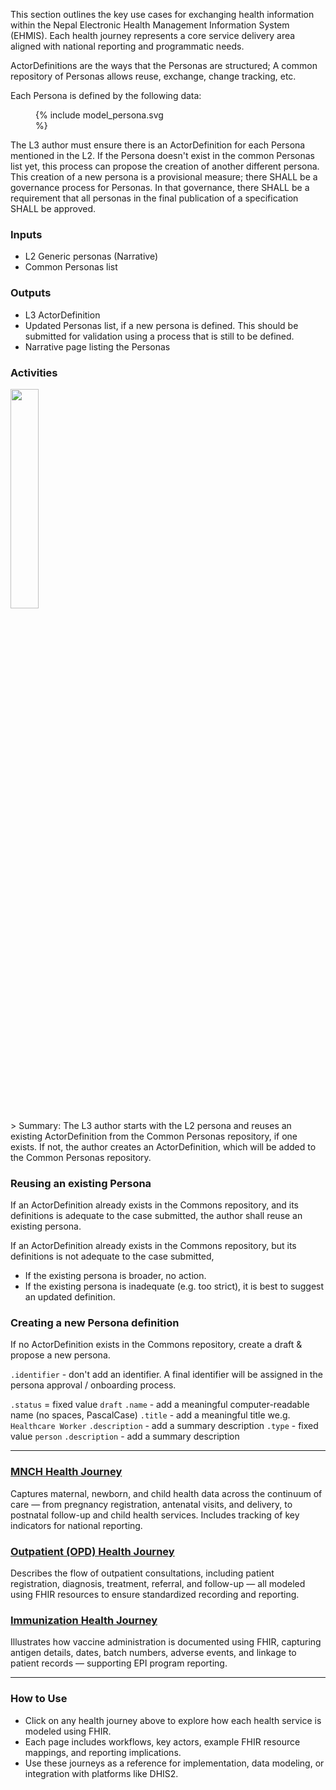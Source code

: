 This section outlines the key use cases for exchanging health information within the Nepal Electronic Health Management Information System (EHMIS). Each health journey represents a core service delivery area aligned with national reporting and programmatic needs.

ActorDefinitions are the ways that the Personas are structured; A common repository of Personas allows reuse, exchange, change tracking, etc.  

Each Persona is defined by the following data:
<figure style = "width:15em">
  {% include model_persona.svg %}
</figure>

The L3 author must ensure there is an ActorDefinition for each Persona mentioned in the L2. If the Persona doesn't exist in the common Personas list yet,
this process can propose the creation of another different persona. This
creation of a new persona is a provisional measure; there SHALL be a
governance process for Personas. In that governance, there SHALL be a requirement that all personas in the final publication of a specification SHALL be approved.

### Inputs

* L2 Generic personas (Narrative)
* Common Personas list

### Outputs

* L3 ActorDefinition
* Updated Personas list, if a new persona is defined. This should be submitted for validation using a process that is still to be defined.
* Narrative page listing the Personas

### Activities

<img src="./l3_process_persona.png" style="width:30%"/>
<br clear="all"/>
> Summary: The L3 author starts with the L2 persona and reuses an existing ActorDefinition from the Common Personas repository, if one exists. If not, the author creates an ActorDefinition, which will be added to the Common Personas repository.

### Reusing an existing Persona
If an ActorDefinition already exists in the Commons repository, and its
definitions is adequate to the case submitted, the author shall reuse an existing persona.

If an ActorDefinition already exists in the Commons repository, but its
definitions is not adequate to the case submitted,

-   If the existing persona is broader, no action.
-   If the existing persona is inadequate (e.g. too strict), it is best to suggest an updated definition.

### Creating a new Persona definition
If no ActorDefinition exists in the Commons repository, create a draft & propose a new persona.

`.identifier` - don't add an identifier. A final identifier will be assigned in the persona approval / onboarding process. 

`.status` = fixed value `draft`
`.name` - add a meaningful computer-readable name (no spaces, PascalCase)
`.title` - add a meaningful title we.g. `Healthcare Worker`
`.description` - add a summary description
`.type` - fixed value `person`
`.description` - add a summary description  

---

### [MNCH Health Journey](health-journey-mnch.html)
Captures maternal, newborn, and child health data across the continuum of care — from pregnancy registration, antenatal visits, and delivery, to postnatal follow-up and child health services. Includes tracking of key indicators for national reporting.

### [Outpatient (OPD) Health Journey](health-journey-opd.html)
Describes the flow of outpatient consultations, including patient registration, diagnosis, treatment, referral, and follow-up — all modeled using FHIR resources to ensure standardized recording and reporting.

### [Immunization Health Journey](health-journey-immunization.html)
Illustrates how vaccine administration is documented using FHIR, capturing antigen details, dates, batch numbers, adverse events, and linkage to patient records — supporting EPI program reporting.

---

### How to Use

- Click on any health journey above to explore how each health service is modeled using FHIR.
- Each page includes workflows, key actors, example FHIR resource mappings, and reporting implications.
- Use these journeys as a reference for implementation, data modeling, or integration with platforms like DHIS2.
